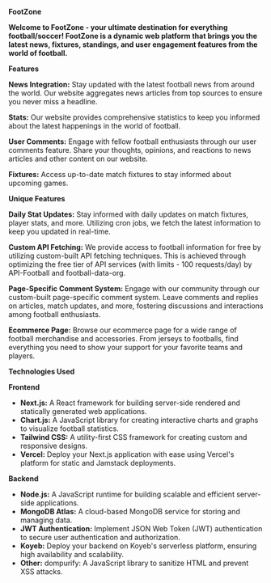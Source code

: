 **FootZone**

**Welcome to FootZone - your ultimate destination for everything football/soccer! FootZone is a dynamic web platform that brings you the latest news, fixtures, standings, and user engagement features from the world of football.**

**Features**

**News Integration:** Stay updated with the latest football news from around the world. Our website aggregates news articles from top sources to ensure you never miss a headline.

**Stats:** Our website provides comprehensive statistics to keep you informed about the latest happenings in the world of football.

**User Comments:** Engage with fellow football enthusiasts through our user comments feature. Share your thoughts, opinions, and reactions to news articles and other content on our website.

**Fixtures:** Access up-to-date match fixtures to stay informed about upcoming games.

**Unique Features**

**Daily Stat Updates:** Stay informed with daily updates on match fixtures, player stats, and more. Utilizing cron jobs, we fetch the latest information to keep you updated in real-time.

**Custom API Fetching:** We provide access to football information for free by utilizing custom-built API fetching techniques. This is achieved through optimizing the free tier of API services (with limits - 100 requests/day) by API-Football and football-data-org.

**Page-Specific Comment System:** Engage with our community through our custom-built page-specific comment system. Leave comments and replies on articles, match updates, and more, fostering discussions and interactions among football enthusiasts.

**Ecommerce Page:** Browse our ecommerce page for a wide range of football merchandise and accessories. From jerseys to footballs, find everything you need to show your support for your favorite teams and players.

**Technologies Used**

**Frontend**

- **Next.js:** A React framework for building server-side rendered and statically generated web applications.
- **Chart.js:** A JavaScript library for creating interactive charts and graphs to visualize football statistics.
- **Tailwind CSS:** A utility-first CSS framework for creating custom and responsive designs.
- **Vercel:** Deploy your Next.js application with ease using Vercel's platform for static and Jamstack deployments.

**Backend**

- **Node.js:** A JavaScript runtime for building scalable and efficient server-side applications.
- **MongoDB Atlas:** A cloud-based MongoDB service for storing and managing data.
- **JWT Authentication:** Implement JSON Web Token (JWT) authentication to secure user authentication and authorization.
- **Koyeb:** Deploy your backend on Koyeb's serverless platform, ensuring high availability and scalability.
- **Other:** dompurify: A JavaScript library to sanitize HTML and prevent XSS attacks.

